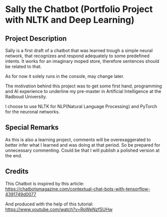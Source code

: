 # Sally the Chatbot (Portfolio Project with NLTK and Deep Learning)


## Project Description

Sally is a first draft of a chatbot that was learned trough a simple neural network, that recognizes and respond adequately to some predefined intents. It works for an imaginary moped store, therefore sentences should be related to that.

As for now it solely runs in the console, may change later.

The motivation behind this project was to get some first hand, programming and AI experience to underline my pre-master in Artificial Intelligence at the Radboud University.

I choose to use NLTK for NLP(Natural Language Processing) and PyTorch for the neuronal networks.

## Special Remarks
As this is also a learning project, comments will be overexaggerated to better infer what I learned and was doing at that period. 
So be prepared for unnecessary commenting. Could be that I will publish a polished version at the end.


## Credits

This Chatbot is inspired by this article:
https://chatbotsmagazine.com/contextual-chat-bots-with-tensorflow-4391749d0077

And produced with the help of this tutorial:
https://www.youtube.com/watch?v=RpWeNzfSUHw
